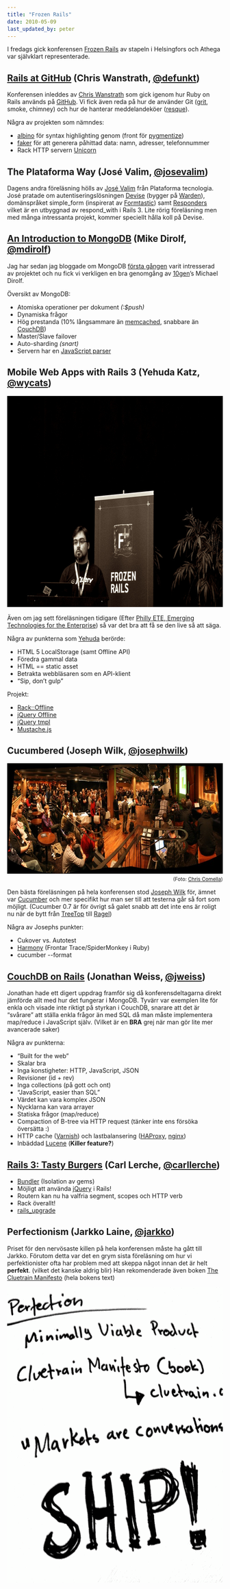 ```yaml
---
title: "Frozen Rails"
date: 2010-05-09
last_updated_by: peter
---
```

I fredags gick konferensen <a href="http://frozenrails.eu">Frozen Rails</a> av stapeln i Helsingfors och Athega var självklart representerade.

<h2><a href="http://www.slideshare.net/err/inside-github">Rails at GitHub</a> (Chris Wanstrath, <a href="http://twitter.com/defunkt">@defunkt</a>)</h2>

Konferensen inleddes av <a href="http://chriswanstrath.com/">Chris Wanstrath</a> som gick igenom hur Ruby on Rails används på <a href="http://github.com/">GitHub</a>. Vi fick även reda på hur de använder Git (<a href="http://github.com/mojombo/grit">grit</a>, smoke, chimney) och hur de hanterar meddelandeköer (<a href="http://github.com/defunkt/resque">resque</a>).

Några av projekten som nämndes:

<ul>
	<li><a href="http://github.com/github/albino/">albino</a> för syntax highlighting genom (front för <a href="http://pygments.org/docs/cmdline/">pygmentize</a>)</li>
	<li><a href="http://faker.rubyforge.org/">faker</a> för att generera påhittad data: namn, adresser, telefonnummer</li>
	<li>Rack HTTP servern <a href="http://unicorn.bogomips.org/">Unicorn</a></li>
</ul>

<h2>The Plataforma Way (José Valim, <a href="http://twitter.com/josevalim">@josevalim</a>)</h2>
Dagens andra föreläsning hölls av <a href="http://twitter.com/josevalim">José Valim</a> från Plataforma tecnologia. José pratade om autentiseringslösningen <a href="http://blog.plataformatec.com.br/tag/devise/">Devise</a> (bygger på <a href="http://wiki.github.com/hassox/warden/">Warden</a>), domänspråket simple_form (inspirerat av <a href="http://github.com/justinfrench/formtastic">Formtastic</a>) samt <a href="http://github.com/plataformatec/responders">Responders</a> vilket är en utbyggnad av respond_with i Rails 3. Lite rörig föreläsning men med många intressanta projekt, kommer speciellt hålla koll på Devise.

<div>
<h2><a href="http://www.slideshare.net/mdirolf/mongodb-at-frozenrails">An Introduction to MongoDB</a> (Mike Dirolf, <a href="http://twitter.com/mdirolf">@mdirolf</a>)</h2>
</div>

Jag har sedan jag bloggade om MongoDB <a href="http://athega.se/2009/07/06/mongodb/">första gången</a> varit intresserad av projektet och nu fick vi verkligen en bra genomgång av <a href="http://www.10gen.com/">10gen</a>’s Michael Dirolf.

Översikt av MongoDB:

<ul>
	<li>Atomiska operationer per dokument <em>(:$push)</em></li>
	<li>Dynamiska frågor</li>
	<li>Hög prestanda (10% långsammare än <a href="http://memcached.org/">memcached</a>, snabbare än <a href="http://couchdb.apache.org/">CouchDB</a>)</li>
	<li>Master/Slave failover</li>
	<li>Auto-sharding <em>(snart)</em></li>
	<li>Servern har en <a href="http://www.mongodb.org/display/DOCS/Server-side+Code+Execution#Server-sideCodeExecution-Storingfunctionsserverside">JavaScript parser</a></li>
</ul>

<h2>Mobile Web Apps with Rails 3 (Yehuda Katz, <a href="http://twitter.com/wycats">@wycats</a>)</h2>

<img class="alignnone size-full wp-image-661" title="Yehuda Katz på Frozen Rails" src="/assets/legacy/uploads/2010/05/Screen-shot-2010-05-09-at-23.34.43-.png" alt="Yehuda Katz på Frozen Rails" width="750" height="493" />

Även om jag sett föreläsningen tidigare (Efter <a href="http://phillyemergingtech.com/">Philly ETE, Emerging Technologies for the Enterprise</a>) så var det bra att få se den live så att säga.

Några av punkterna som <a href="http://yehudakatz.com/">Yehuda</a> berörde:

<ul>
	<li>HTML 5 LocalStorage (samt Offline API)</li>
	<li>Föredra gammal data</li>
	<li>HTML == static asset</li>
	<li>Betrakta webbläsaren som en API-klient</li>
	<li>“Sip, don’t gulp”</li>
</ul>

Projekt:

<ul>
	<li><a href="http://github.com/wycats/rack-offline">Rack::Offline</a></li>
	<li><a href="http://github.com/wycats/jquery-offline">jQuery Offline</a></li>
	<li><a href="http://github.com/jquery/jquery-tmpl">jQuery tmpl</a></li>
	<li><a href="http://github.com/janl/mustache.js">Mustache.js</a></li>
</ul>
<h2>Cucumbered (Joseph Wilk, <a href="http://twitter.com/josephwilk">@josephwilk</a>)</h2>
<p style="text-align: right;">
<img class="size-full" title="Frozen Rails Cucumbered" src="/assets/legacy/uploads/2010/05/frozen_rails_cucumbered.jpg" alt="Frozen Rails Cucumbered" width="750" height="258" /><br />
<small>(Foto: <a href="http://twitter.com/chrisco">Chris Comella</a>)</small>
</p>

Den bästa föreläsningen på hela konferensen stod <a href="http://blog.josephwilk.net/">Joseph Wilk</a> för, ämnet var <a href="http://cukes.info/">Cucumber</a> och mer specifikt hur man ser till att testerna går så fort som möjligt. (Cucumber 0.7 är för övrigt så galet snabb att det inte ens är roligt nu när de bytt från <a href="http://treetop.rubyforge.org/">TreeTop</a> till <a href="http://www.complang.org/ragel/">Ragel</a>)

Några av Josephs punkter:

<ul>
	<li>Cukover vs. Autotest</li>
	<li><a href="http://github.com/mynyml/harmony">Harmony</a> (Frontar Trace/SpiderMonkey i Ruby)</li>
	<li>cucumber --format</li>
</ul>

<h2><a href="http://www.slideshare.net/jweiss/couchdb-on-rails-frozenrails-2010">CouchDB on Rails</a> (Jonathan Weiss, <a href="http://twitter.com/jweiss">@jweiss</a>)</h2>

Jonathan hade ett digert uppdrag framför sig då konferensdeltagarna direkt jämförde allt med hur det fungerar i MongoDB. Tyvärr var exemplen lite för enkla och visade inte riktigt på styrkan i CouchDB, snarare att det är “svårare” att ställa enkla frågor än med SQL då man måste implementera map/reduce i JavaScript själv. (Vilket är en <strong>BRA</strong> grej när man gör lite mer avancerade saker)

Några av punkterna:

<ul>
	<li>“Built for the web”</li>
	<li>Skalar bra</li>
	<li>Inga konstigheter: HTTP, JavaScript, JSON</li>
	<li>Revisioner (id + rev)</li>
	<li>Inga collections (på gott och ont)</li>
	<li>“JavaScript, easier than SQL”</li>
	<li>Värdet kan vara komplex JSON</li>
	<li>Nycklarna kan vara arrayer</li>
	<li>Statiska frågor (map/reduce)</li>
	<li>Compaction of B-tree via HTTP request (tänker inte ens försöka översätta :)</li>
	<li>HTTP cache (<a href="http://varnish-cache.org/">Varnish</a>) och lastbalansering (<a href="http://haproxy.1wt.eu/">HAProxy</a>, <a href="http://nginx.org/">nginx</a>)</li>
	<li>Inbäddad <a href="http://lucene.apache.org">Lucene</a> (<strong>Killer feature?</strong>)</li>
</ul>

<h2><a href="http://www.slideshare.net/carllerche/frozen-rails-slides">Rails 3: Tasty Burgers</a> (Carl Lerche, <a href="http://twitter.com/carllerche">@carllerche</a>)</h2>

<ul>
	<li><a href="http://gembundler.com/">Bundler</a> (Isolation av gems)</li>
	<li>Möjligt att använda <a href="http://jquery.com">jQuery</a> i Rails!</li>
	<li>Routern kan nu ha valfria segment, scopes och HTTP verb</li>
	<li>Rack överallt!</li>
	<li><a href="http://github.com/rails/rails_upgrade">rails_upgrade</a></li>
</ul>

<h2>Perfectionism (Jarkko Laine, <a href="http://twitter.com/jarkko">@jarkko</a>)</h2>

Priset för den nervösaste killen på hela konferensen måste ha gått till Jarkko. Förutom detta var det en grym sista föreläsning om hur vi perfektionister ofta har problem med att skeppa något innan det är helt <strong>perfekt</strong>. (vilket det kanske aldrig blir) Han rekomenderade även boken <a href="http://www.cluetrain.com/book/index.html">The Cluetrain Manifesto</a> (hela bokens text)

<a href="/assets/legacy/uploads/2010/05/perfection.png"><img class="alignnone size-full wp-image-656" title="SHIP!" src="/assets/legacy/uploads/2010/05/perfection.png" alt="Perfection, Minimally Viable Product, Markets are conversations, Ship!" width="750" height="690" /></a>
